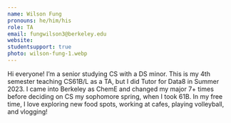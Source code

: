 ```yaml
---
name: Wilson Fung
pronouns: he/him/his
role: TA
email: fungwilson3@berkeley.edu
website: 
studentsupport: true
photo: wilson-fung-1.webp
---
```


Hi everyone! I’m a senior studying CS with a DS minor. This is my 4th semester teaching CS61B/L as a TA, but I did Tutor for Data8 in Summer 2023. I came into Berkeley as ChemE and changed my major 7+ times before deciding on CS my sophomore spring, when I took 61B. In my free time, I love exploring new food spots, working at cafes, playing volleyball, and vlogging!